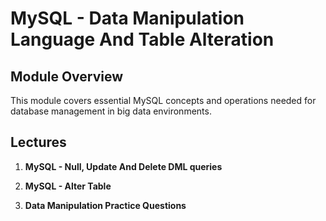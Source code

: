# MySQL - Data Manipulation Language And Table Alteration

## Module Overview

This module covers essential MySQL concepts and operations needed for database management in big data environments.

## Lectures

1. **MySQL - Null, Update And Delete DML queries**

2. **MySQL - Alter Table**

3. **Data Manipulation Practice Questions**

